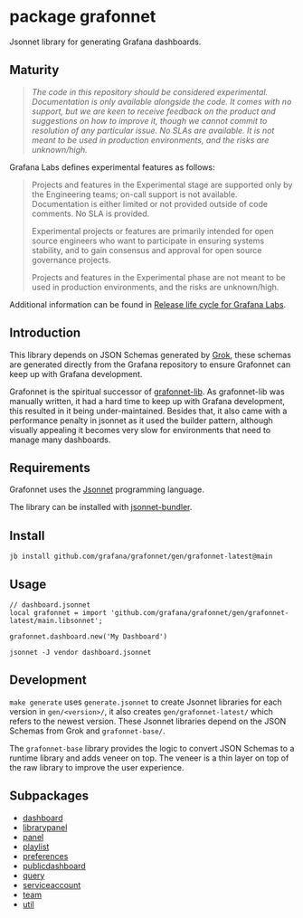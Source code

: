 # package grafonnet



Jsonnet library for generating Grafana dashboards.

## Maturity

> _The code in this repository should be considered experimental. Documentation is only
> available alongside the code. It comes with no support, but we are keen to receive
> feedback on the product and suggestions on how to improve it, though we cannot commit to
> resolution of any particular issue. No SLAs are available. It is not meant to be used in
> production environments, and the risks are unknown/high._

Grafana Labs defines experimental features as follows:

> Projects and features in the Experimental stage are supported only by the Engineering
> teams; on-call support is not available. Documentation is either limited or not provided
> outside of code comments. No SLA is provided.
>
> Experimental projects or features are primarily intended for open source engineers who
> want to participate in ensuring systems stability, and to gain consensus and approval
> for open source governance projects.
>
> Projects and features in the Experimental phase are not meant to be used in production
> environments, and the risks are unknown/high.

Additional information can be found in [Release life cycle for Grafana Labs](https://grafana.com/docs/release-life-cycle/).

## Introduction

This library depends on JSON Schemas generated by [Grok](https://github.com/grafana/grok),
these schemas are generated directly from the Grafana repository to ensure Grafonnet can
keep up with Grafana development.

Grafonnet is the spiritual successor of [grafonnet-lib](https://github.com/grafana/grafonnet-lib).
As grafonnet-lib was manually written, it had a hard time to keep up with Grafana
development, this resulted in it being under-maintained. Besides that, it also came with
a performance penalty in jsonnet as it used the builder pattern, although visually
appealing it becomes very slow for environments that need to manage many dashboards.

## Requirements

Grafonnet uses the [Jsonnet](https://jsonnet.org/) programming language.

The library can be installed with [jsonnet-bundler](https://github.com/jsonnet-bundler/jsonnet-bundler/).

## Install

```console
jb install github.com/grafana/grafonnet/gen/grafonnet-latest@main
```

## Usage

```jsonnet
// dashboard.jsonnet
local grafonnet = import 'github.com/grafana/grafonnet/gen/grafonnet-latest/main.libsonnet';

grafonnet.dashboard.new('My Dashboard')
```

```console
jsonnet -J vendor dashboard.jsonnet
```

## Development

`make generate` uses `generate.jsonnet` to create Jsonnet libraries for each version in
`gen/<version>/`, it also creates `gen/grafonnet-latest/` which refers to the newest
version. These Jsonnet libraries depend on the JSON Schemas from Grok and `grafonnet-base/`.

The `grafonnet-base` library provides the logic to convert JSON Schemas to a runtime
library and adds veneer on top. The veneer is a thin layer on top of the raw library to
improve the user experience.


## Subpackages

* [dashboard](grafonnet/dashboard.md)
* [librarypanel](grafonnet/librarypanel.md)
* [panel](grafonnet/panel.md)
* [playlist](grafonnet/playlist.md)
* [preferences](grafonnet/preferences.md)
* [publicdashboard](grafonnet/publicdashboard.md)
* [query](grafonnet/query.md)
* [serviceaccount](grafonnet/serviceaccount.md)
* [team](grafonnet/team.md)
* [util](grafonnet/util.md)

